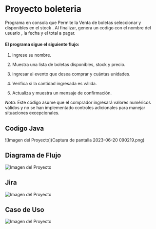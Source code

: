<h1>Proyecto boleteria</h1>

Programa en consola que  Permite la Venta de boletas seleccionar y  disponibles en el stock . Al finalizar, genera un codigo con el nombre del  usuario , la fecha y el total a pagar.

<h4>El programa sigue el siguiente flujo:</h4>

1. ingrese su nombre.

2. Muestra una lista de boletas  disponibles, stock y precio.

3. ingresar al evento que desea comprar y cuántas unidades.

4. Verifica  si la cantidad ingresada es válida.

5. Actualiza  y muestra un mensaje de confirmación.


*Nota:* Este código asume que el comprador  ingresará valores numéricos válidos y no se han implementado controles adicionales para manejar situaciones excepcionales.
<h2>Codigo Java</h2>

![Imagen del Proyecto](Captura de pantalla 2023-06-20 090219.png)

<h2>Diagrama de Flujo</h2>

![Imagen del Proyecto](Images/DiagramaFlujo.png)

<h2>Jira</h2>

![Imagen del Proyecto](Images/Jira.png)

<h2>Caso de Uso</h2>

![Imagen del Proyecto](Images/CasoUso.png)

